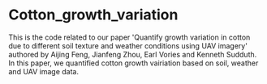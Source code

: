 # Cotton_growth_variation
This is the code related to our paper 'Quantify growth variation in cotton due to different soil texture and weather conditions using UAV imagery' authored by Aijing Feng, Jianfeng Zhou, Earl Vories and Kenneth Sudduth.
In this paper, we quantified cotton growth vairiation based on soil, weather and UAV image data.


